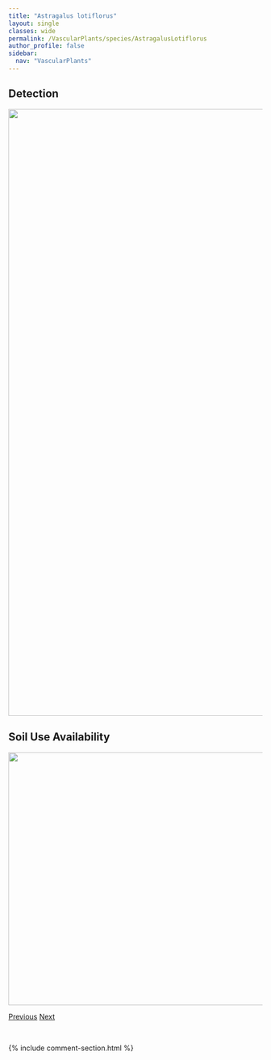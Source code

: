 ```yaml
---
title: "Astragalus lotiflorus"
layout: single
classes: wide
permalink: /VascularPlants/species/AstragalusLotiflorus
author_profile: false
sidebar:
  nav: "VascularPlants"
---
```


<h2>Detection</h2>

<a href="https://drive.google.com/uc?export=view&id=1oX0UGELTjhUh5_Ih6GVD9ujcjGbjM57V">
<img src="https://drive.google.com/uc?export=view&id=1oX0UGELTjhUh5_Ih6GVD9ujcjGbjM57V" height = "1200" width = "800">
</a>


<h2>Soil Use Availability</h2>

<a href="https://drive.google.com/uc?export=view&id=1FEtC8ik4u5R33j6mqWMA6yWVB2_2vpi8">
<img src="https://drive.google.com/uc?export=view&id=1FEtC8ik4u5R33j6mqWMA6yWVB2_2vpi8" height = "500" width = "1000">
</a>


<a href="/DevelopmentWebsite/VascularPlants/species/AstragalusLaxmannii" class="pagination--pager" title="Astragalus laxmannii">Previous</a> <a href="/DevelopmentWebsite/VascularPlants/species/AstragalusMissouriensis" class="pagination--pager" title="Astragalus missouriensis">Next</a>

<p>&nbsp;</p>

{% include comment-section.html %}
